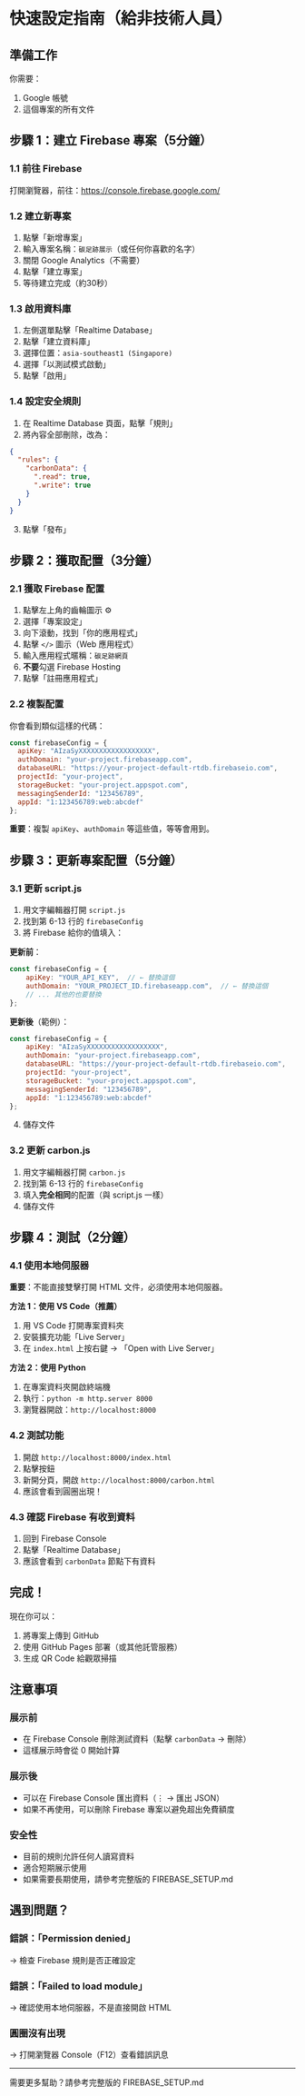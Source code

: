 # 快速設定指南（給非技術人員）

## 準備工作

你需要：
1. Google 帳號
2. 這個專案的所有文件

## 步驟 1：建立 Firebase 專案（5分鐘）

### 1.1 前往 Firebase
打開瀏覽器，前往：https://console.firebase.google.com/

### 1.2 建立新專案
1. 點擊「新增專案」
2. 輸入專案名稱：`碳足跡展示`（或任何你喜歡的名字）
3. 關閉 Google Analytics（不需要）
4. 點擊「建立專案」
5. 等待建立完成（約30秒）

### 1.3 啟用資料庫
1. 左側選單點擊「Realtime Database」
2. 點擊「建立資料庫」
3. 選擇位置：`asia-southeast1 (Singapore)`
4. 選擇「以測試模式啟動」
5. 點擊「啟用」

### 1.4 設定安全規則
1. 在 Realtime Database 頁面，點擊「規則」
2. 將內容全部刪除，改為：

```json
{
  "rules": {
    "carbonData": {
      ".read": true,
      ".write": true
    }
  }
}
```

3. 點擊「發布」

## 步驟 2：獲取配置（3分鐘）

### 2.1 獲取 Firebase 配置
1. 點擊左上角的齒輪圖示 ⚙️
2. 選擇「專案設定」
3. 向下滾動，找到「你的應用程式」
4. 點擊 `</>` 圖示（Web 應用程式）
5. 輸入應用程式暱稱：`碳足跡網頁`
6. **不要**勾選 Firebase Hosting
7. 點擊「註冊應用程式」

### 2.2 複製配置
你會看到類似這樣的代碼：

```javascript
const firebaseConfig = {
  apiKey: "AIzaSyXXXXXXXXXXXXXXXXXX",
  authDomain: "your-project.firebaseapp.com",
  databaseURL: "https://your-project-default-rtdb.firebaseio.com",
  projectId: "your-project",
  storageBucket: "your-project.appspot.com",
  messagingSenderId: "123456789",
  appId: "1:123456789:web:abcdef"
};
```

**重要**：複製 `apiKey`、`authDomain` 等這些值，等等會用到。

## 步驟 3：更新專案配置（5分鐘）

### 3.1 更新 script.js
1. 用文字編輯器打開 `script.js`
2. 找到第 6-13 行的 `firebaseConfig`
3. 將 Firebase 給你的值填入：

**更新前**：
```javascript
const firebaseConfig = {
    apiKey: "YOUR_API_KEY",  // ← 替換這個
    authDomain: "YOUR_PROJECT_ID.firebaseapp.com",  // ← 替換這個
    // ... 其他的也要替換
};
```

**更新後**（範例）：
```javascript
const firebaseConfig = {
    apiKey: "AIzaSyXXXXXXXXXXXXXXXXXX",
    authDomain: "your-project.firebaseapp.com",
    databaseURL: "https://your-project-default-rtdb.firebaseio.com",
    projectId: "your-project",
    storageBucket: "your-project.appspot.com",
    messagingSenderId: "123456789",
    appId: "1:123456789:web:abcdef"
};
```

4. 儲存文件

### 3.2 更新 carbon.js
1. 用文字編輯器打開 `carbon.js`
2. 找到第 6-13 行的 `firebaseConfig`
3. 填入**完全相同**的配置（與 script.js 一樣）
4. 儲存文件

## 步驟 4：測試（2分鐘）

### 4.1 使用本地伺服器
**重要**：不能直接雙擊打開 HTML 文件，必須使用本地伺服器。

**方法 1：使用 VS Code（推薦）**
1. 用 VS Code 打開專案資料夾
2. 安裝擴充功能「Live Server」
3. 在 `index.html` 上按右鍵 → 「Open with Live Server」

**方法 2：使用 Python**
1. 在專案資料夾開啟終端機
2. 執行：`python -m http.server 8000`
3. 瀏覽器開啟：`http://localhost:8000`

### 4.2 測試功能
1. 開啟 `http://localhost:8000/index.html`
2. 點擊按鈕
3. 新開分頁，開啟 `http://localhost:8000/carbon.html`
4. 應該會看到圓圈出現！

### 4.3 確認 Firebase 有收到資料
1. 回到 Firebase Console
2. 點擊「Realtime Database」
3. 應該會看到 `carbonData` 節點下有資料

## 完成！

現在你可以：
1. 將專案上傳到 GitHub
2. 使用 GitHub Pages 部署（或其他託管服務）
3. 生成 QR Code 給觀眾掃描

## 注意事項

### 展示前
- 在 Firebase Console 刪除測試資料（點擊 `carbonData` → 刪除）
- 這樣展示時會從 0 開始計算

### 展示後
- 可以在 Firebase Console 匯出資料（⋮ → 匯出 JSON）
- 如果不再使用，可以刪除 Firebase 專案以避免超出免費額度

### 安全性
- 目前的規則允許任何人讀寫資料
- 適合短期展示使用
- 如果需要長期使用，請參考完整版的 FIREBASE_SETUP.md

## 遇到問題？

### 錯誤：「Permission denied」
→ 檢查 Firebase 規則是否正確設定

### 錯誤：「Failed to load module」
→ 確認使用本地伺服器，不是直接開啟 HTML

### 圓圈沒有出現
→ 打開瀏覽器 Console（F12）查看錯誤訊息

---

需要更多幫助？請參考完整版的 FIREBASE_SETUP.md
